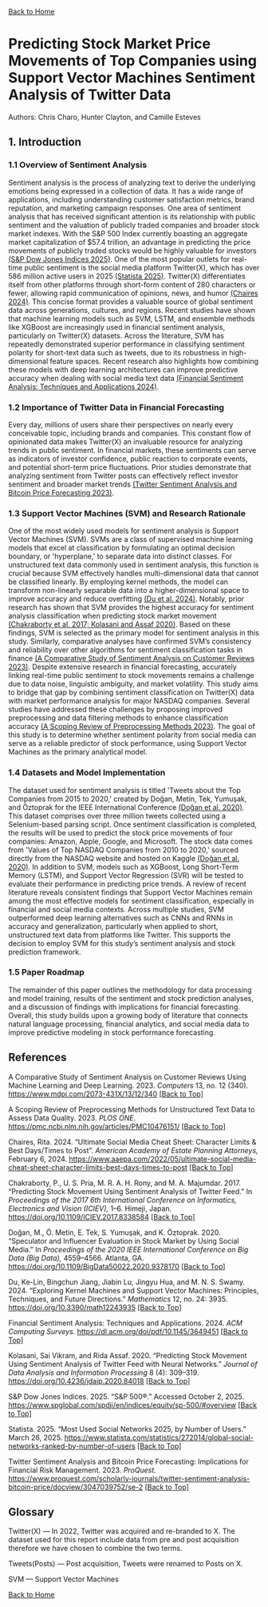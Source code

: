 [Back to Home](index.md)

# Predicting Stock Market Price Movements of Top Companies using Support Vector Machines Sentiment Analysis of Twitter Data

<a id="top"></a>

Authors: Chris Charo, Hunter Clayton, and Camille Esteves

## 1. Introduction

### 1.1 Overview of Sentiment Analysis
Sentiment analysis is the process of analyzing text to derive the underlying emotions being expressed in a collection of data. It has a wide range of applications, including understanding customer satisfaction metrics, brand reputation, and marketing campaign responses. One area of sentiment analysis that has received significant attention is its relationship with public sentiment and the valuation of publicly traded companies and broader stock market indexes. With the S&P 500 Index currently boasting an aggregate market capitalization of $57.4 trillion, an advantage in predicting the price movements of publicly traded stocks would be highly valuable for investors [(S&P Dow Jones Indices 2025)](#ref9). One of the most popular outlets for real-time public sentiment is the social media platform Twitter(X), which has over 586 million active users in 2025 [(Statista 2025)](#ref10). Twitter(X) differentiates itself from other platforms through short-form content of 280 characters or fewer, allowing rapid communication of opinions, news, and humor [(Chaires 2024)](#ref10). This concise format provides a valuable source of global sentiment data across generations, cultures, and regions.
Recent studies have shown that machine learning models such as SVM, LSTM, and ensemble methods like XGBoost are increasingly used in financial sentiment analysis, particularly on Twitter(X) datasets. Across the literature, SVM has repeatedly demonstrated superior performance in classifying sentiment polarity for short-text data such as tweets, due to its robustness in high-dimensional feature spaces. Recent research also highlights how combining these models with deep learning architectures can improve predictive accuracy when dealing with social media text data [(Financial Sentiment Analysis: Techniques and Applications 2024)](#ref7).

### 1.2 Importance of Twitter Data in Financial Forecasting
Every day, millions of users share their perspectives on nearly every conceivable topic, including brands and companies. This constant flow of opinionated data makes Twitter(X) an invaluable resource for analyzing trends in public sentiment. In financial markets, these sentiments can serve as indicators of investor confidence, public reaction to corporate events, and potential short-term price fluctuations. Prior studies demonstrate that analyzing sentiment from Twitter posts can effectively reflect investor sentiment and broader market trends [(Twitter Sentiment Analysis and Bitcoin Price Forecasting 2023)](#ref11).

### 1.3 Support Vector Machines (SVM) and Research Rationale
One of the most widely used models for sentiment analysis is Support Vector Machines (SVM). SVMs are a class of supervised machine learning models that excel at classification by formulating an optimal decision boundary, or 'hyperplane,' to separate data into distinct classes. For unstructured text data commonly used in sentiment analysis, this function is crucial because SVM effectively handles multi-dimensional data that cannot be classified linearly. By employing kernel methods, the model can transform non-linearly separable data into a higher-dimensional space to improve accuracy and reduce overfitting [(Du et al. 2024)](#ref6). Notably, prior research has shown that SVM provides the highest accuracy for sentiment analysis classification when predicting stock market movement [(Chakraborty et al. 2017; Kolasani and Assaf 2020)](#ref4). Based on these findings, SVM is selected as the primary model for sentiment analysis in this study. Similarly, comparative analyses have confirmed SVM’s consistency and reliability over other algorithms for sentiment classification tasks in finance [(A Comparative Study of Sentiment Analysis on Customer Reviews 2023)](#ref1).
Despite extensive research in financial forecasting, accurately linking real-time public sentiment to stock movements remains a challenge due to data noise, linguistic ambiguity, and market volatility. This study aims to bridge that gap by combining sentiment classification on Twitter(X) data with market performance analysis for major NASDAQ companies. Several studies have addressed these challenges by proposing improved preprocessing and data filtering methods to enhance classification accuracy [(A Scoping Review of Preprocessing Methods 2023)](#ref2).
The goal of this study is to determine whether sentiment polarity from social media can serve as a reliable predictor of stock performance, using Support Vector Machines as the primary analytical model.
### 1.4 Datasets and Model Implementation
The dataset used for sentiment analysis is titled 'Tweets about the Top Companies from 2015 to 2020,' created by Doğan, Metin, Tek, Yumuşak, and Öztoprak for the IEEE International Conference [(Doğan et al. 2020)](#ref5). This dataset comprises over three million tweets collected using a Selenium-based parsing script. Once sentiment classification is completed, the results will be used to predict the stock price movements of four companies: Amazon, Apple, Google, and Microsoft. The stock data comes from 'Values of Top NASDAQ Companies from 2010 to 2020,' sourced directly from the NASDAQ website and hosted on Kaggle [(Doğan et al. 2020)](#ref5). In addition to SVM, models such as XGBoost, Long Short-Term Memory (LSTM), and Support Vector Regression (SVR) will be tested to evaluate their performance in predicting price trends.
A review of recent literature reveals consistent findings that Support Vector Machines remain among the most effective models for sentiment classification, especially in financial and social media contexts. Across multiple studies, SVM outperformed deep learning alternatives such as CNNs and RNNs in accuracy and generalization, particularly when applied to short, unstructured text data from platforms like Twitter. This supports the decision to employ SVM for this study’s sentiment analysis and stock prediction framework.
### 1.5 Paper Roadmap
The remainder of this paper outlines the methodology for data processing and model training, results of the sentiment and stock prediction analyses, and a discussion of findings with implications for financial forecasting. Overall, this study builds upon a growing body of literature that connects natural language processing, financial analytics, and social media data to improve predictive modeling in stock performance forecasting.

## References

<a id="ref1"></a> A Comparative Study of Sentiment Analysis on Customer Reviews Using Machine Learning and Deep Learning. 2023. *Computers* 13, no. 12 (340). https://www.mdpi.com/2073-431X/13/12/340 [\[Back to Top\]](#top)  

<a id="ref2"></a> A Scoping Review of Preprocessing Methods for Unstructured Text Data to Assess Data Quality. 2023. *PLOS ONE.* https://pmc.ncbi.nlm.nih.gov/articles/PMC10476151/ [\[Back to Top\]](#top)  

<a id="ref3"></a> Chaires, Rita. 2024. “Ultimate Social Media Cheat Sheet: Character Limits & Best Days/Times to Post”. *American Academy of Estate Planning Attorneys,* February 6, 2024. https://www.aaepa.com/2022/05/ultimate-social-media-cheat-sheet-character-limits-best-days-times-to-post [\[Back to Top\]](#top)  

<a id="ref4"></a> Chakraborty, P., U. S. Pria, M. R. A. H. Rony, and M. A. Majumdar. 2017. “Predicting Stock Movement Using Sentiment Analysis of Twitter Feed.” In *Proceedings of the 2017 6th International Conference on Informatics, Electronics and Vision (ICIEV),* 1–6. Himeji, Japan. https://doi.org/10.1109/ICIEV.2017.8338584 [\[Back to Top\]](#top)  

<a id="ref5"></a> Doğan, M., Ö. Metin, E. Tek, S. Yumuşak, and K. Öztoprak. 2020. “Speculator and Influencer Evaluation in Stock Market by Using Social Media.” In *Proceedings of the 2020 IEEE International Conference on Big Data (Big Data),* 4559–4566. Atlanta, GA. https://doi.org/10.1109/BigData50022.2020.9378170 [\[Back to Top\]](#top)  

<a id="ref6"></a> Du, Ke-Lin, Bingchun Jiang, Jiabin Lu, Jingyu Hua, and M. N. S. Swamy. 2024. “Exploring Kernel Machines and Support Vector Machines: Principles, Techniques, and Future Directions.” *Mathematics* 12, no. 24: 3935. https://doi.org/10.3390/math12243935 [\[Back to Top\]](#top)  

<a id="ref7"></a> Financial Sentiment Analysis: Techniques and Applications. 2024. *ACM Computing Surveys.* https://dl.acm.org/doi/pdf/10.1145/3649451 [\[Back to Top\]](#top)  

<a id="ref8"></a> Kolasani, Sai Vikram, and Rida Assaf. 2020. “Predicting Stock Movement Using Sentiment Analysis of Twitter Feed with Neural Networks.” *Journal of Data Analysis and Information Processing* 8 (4): 309–319. https://doi.org/10.4236/jdaip.2020.84018 [\[Back to Top\]](#top)  

<a id="ref9"></a> S&P Dow Jones Indices. 2025. “S&P 500®.” Accessed October 2, 2025. https://www.spglobal.com/spdji/en/indices/equity/sp-500/#overview [\[Back to Top\]](#top)  

<a id="ref10"></a> Statista. 2025. “Most Used Social Networks 2025, by Number of Users.” March 26, 2025. https://www.statista.com/statistics/272014/global-social-networks-ranked-by-number-of-users [\[Back to Top\]](#top)  

<a id="ref11"></a> Twitter Sentiment Analysis and Bitcoin Price Forecasting: Implications for Financial Risk Management. 2023. *ProQuest.* https://www.proquest.com/scholarly-journals/twitter-sentiment-analysis-bitcoin-price/docview/3047039752/se-2 [\[Back to Top\]](#top)  

 
## Glossary
Twitter(X) — In 2022, Twitter was acquired and re-branded to X. The dataset used for this report include data from pre and post acquisition therefore we have chosen to combine the two terms.  

Tweets(Posts) — Post acquisition, Tweets were renamed to Posts on X.  

SVM — Support Vector Machines  

[Back to Home](index.md)
